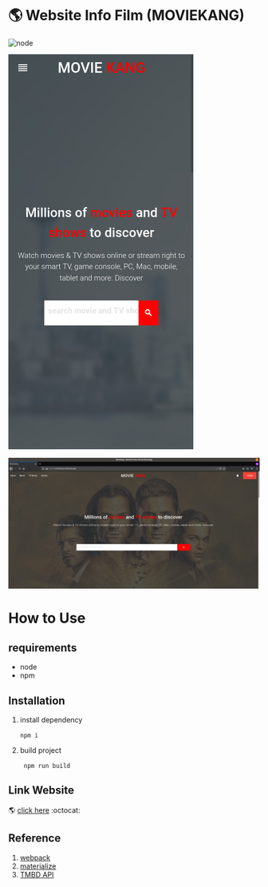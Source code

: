 # 🌎 Website Info Film (MOVIEKANG)

![node](https://camo.githubusercontent.com/3a90037702d0a1ceb48dae083cf4a31fb464eadf/687474703a2f2f696d672e736869656c64732e696f2f6e6f64652f762f67682d6261646765732e737667)


![Home Page Mobile](./img/homePage-mobile.png?raw=true "Home Page Mobile")

![Home Page PC](./img/homePage-PC.png?raw=true "Home Page PC")

# How to Use
## requirements

* node
* npm

## Installation
1. install dependency
   ``` 
   npm i 
   ```
2. build project
   ```
    npm run build
   ```

## Link Website
🌎 [click here](https://moviekang-c320d.web.app/) :octocat:


## Reference
1.  [webpack](https://webpack.js.org/)
2.  [materialize](https://materializecss.com/)
3.  [TMBD API](https://materializecss.com/)
